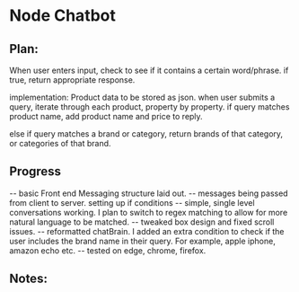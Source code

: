 # Node Chatbot



## Plan:
When user enters input, check to see if it contains a certain word/phrase. if true, return appropriate response.

implementation: Product data to be stored as json. when user submits a query, iterate through each product, property by property.
if query matches product name, add product name and price to reply.

else if query matches a brand or category, return brands of that category, or categories of that brand.






## Progress
-- basic Front end Messaging structure laid out.
-- messages being passed from client to server. setting up if conditions
-- simple, single level conversations working. I plan to switch to regex matching to allow for more natural
language to be matched.
-- tweaked box design and fixed scroll issues.
-- reformatted chatBrain. I added an extra condition to check if the user includes the brand name in their query. For example,
apple iphone, amazon echo etc.
-- tested on edge, chrome, firefox.

## Notes:
